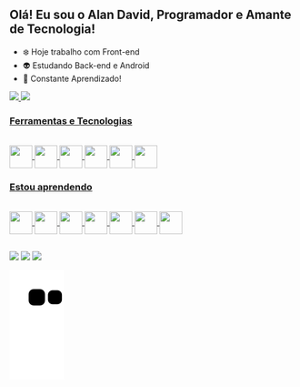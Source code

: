 ## Olá! Eu sou o Alan David, Programador e Amante de Tecnologia!

- :snowflake: Hoje trabalho com Front-end
- :alien: Estudando Back-end e Android
- :cookie: Constante Aprendizado!
<div align="align">
<a href="https://github.com/AlanDavid-007">
<img height="180em" src="https://github-readme-stats.vercel.app/api/top-langs/?username=AlanDavid-007&layout=compact&langs_count=7&theme=dracula"/>
<img height="180em" src="https://github-readme-stats.vercel.app/api?username=AlanDavid-007&show_icons=true&theme=dracula&include_all_commits=true&count_private=true"/>
</div>

### Ferramentas e Tecnologias

<div style="display: inline_block"><br>
<img align="center" src="https://cdn.jsdelivr.net/gh/devicons/devicon/icons/git/git-original.svg" width="40" height="40"/>
<img align="center" src="https://cdn.jsdelivr.net/gh/devicons/devicon/icons/canva/canva-original.svg" width="40" height="40"/>
<img align="center" src="https://cdn.jsdelivr.net/gh/devicons/devicon/icons/bootstrap/bootstrap-original.svg" width="40" height="40"/>
<img align="center" src="https://cdn.jsdelivr.net/gh/devicons/devicon/icons/github/github-original.svg" width="40" height="40"/>
<img align="center" src="https://cdn.jsdelivr.net/gh/devicons/devicon/icons/mysql/mysql-original.svg" width="40" height="40"/>
<img align="center" src="https://cdn.jsdelivr.net/gh/devicons/devicon/icons/vscode/vscode-original.svg" width="40" height="40"/>
</div>
  
### Estou aprendendo

<div style="display: inline_block"><br>
<img align="center" src="https://cdn.jsdelivr.net/gh/devicons/devicon/icons/jquery/jquery-original.svg" width="40" height="40"/> 
<img align="center" src="https://cdn.jsdelivr.net/gh/devicons/devicon/icons/bootstrap/bootstrap-original.svg" width="40" height="40"/>
<img align="center" src="https://cdn.jsdelivr.net/gh/devicons/devicon/icons/html5/html5-original.svg" width="40" height="40"/>
<img align="center" src="https://cdn.jsdelivr.net/gh/devicons/devicon/icons/css3/css3-original.svg" width="40" height="40"/>
<img align="center" src="https://cdn.jsdelivr.net/gh/devicons/devicon/icons/javascript/javascript-original.svg" width="40" height="40"/>
<img align="center" src="https://cdn.jsdelivr.net/gh/devicons/devicon/icons/php/php-original.svg" width="40" height="40"/>
<img align="center" src="https://cdn.jsdelivr.net/gh/devicons/devicon/icons/android/android-original.svg" width="40" height="40"/>
</div>
  <!--<img align="right" alt="Rafa-pic" height="150" style="border-radius:50px;" src="https://media.discordapp.net/attachments/639956127056134178/890373478988013628/Publicacoes_Instagram_1_1.png?width=676&height=676">-->
</div>
  
  ##
  
<div>
  
  
<a href="https://instagram.com/alanzoka_david" target="_blank"><img src="https://img.shields.io/badge/-Instagram-%23E4405F?style=for-the-badge&logo=instagram&logoColor=white" target="_blank"></a>
<a href = "mailto:alan@wswork.com.br"><img src="https://img.shields.io/badge/Gmail-D14836?style=for-the-badge&logo=gmail&logoColor=white" target="_blank"></a>
<a href="https://www.linkedin.com/in/alan-silva-pereira-david-893171227/" target="_blank"><img src="https://img.shields.io/badge/-LinkedIn-%230077B5?style=for-the-badge&logo=linkedin&logoColor=white" target="_blank"></a>   
  
  
 ![Snake animation](https://github.com/rafaballerini/rafaballerini/blob/output/github-contribution-grid-snake.svg)
 </div>
